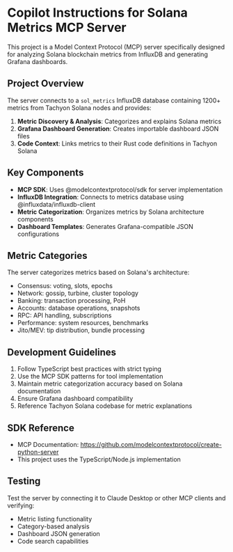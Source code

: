 # Copilot Instructions for Solana Metrics MCP Server

This project is a Model Context Protocol (MCP) server specifically designed for analyzing Solana blockchain metrics from InfluxDB and generating Grafana dashboards.

## Project Overview

The server connects to a `sol_metrics` InfluxDB database containing 1200+ metrics from Tachyon Solana nodes and provides:

1. **Metric Discovery & Analysis**: Categorizes and explains Solana metrics
2. **Grafana Dashboard Generation**: Creates importable dashboard JSON files
3. **Code Context**: Links metrics to their Rust code definitions in Tachyon Solana

## Key Components

- **MCP SDK**: Uses @modelcontextprotocol/sdk for server implementation
- **InfluxDB Integration**: Connects to metrics database using @influxdata/influxdb-client
- **Metric Categorization**: Organizes metrics by Solana architecture components
- **Dashboard Templates**: Generates Grafana-compatible JSON configurations

## Metric Categories

The server categorizes metrics based on Solana's architecture:
- Consensus: voting, slots, epochs
- Network: gossip, turbine, cluster topology
- Banking: transaction processing, PoH
- Accounts: database operations, snapshots
- RPC: API handling, subscriptions
- Performance: system resources, benchmarks
- Jito/MEV: tip distribution, bundle processing

## Development Guidelines

1. Follow TypeScript best practices with strict typing
2. Use the MCP SDK patterns for tool implementation
3. Maintain metric categorization accuracy based on Solana documentation
4. Ensure Grafana dashboard compatibility
5. Reference Tachyon Solana codebase for metric explanations

## SDK Reference

- MCP Documentation: https://github.com/modelcontextprotocol/create-python-server
- This project uses the TypeScript/Node.js implementation

## Testing

Test the server by connecting it to Claude Desktop or other MCP clients and verifying:
- Metric listing functionality
- Category-based analysis
- Dashboard JSON generation
- Code search capabilities
